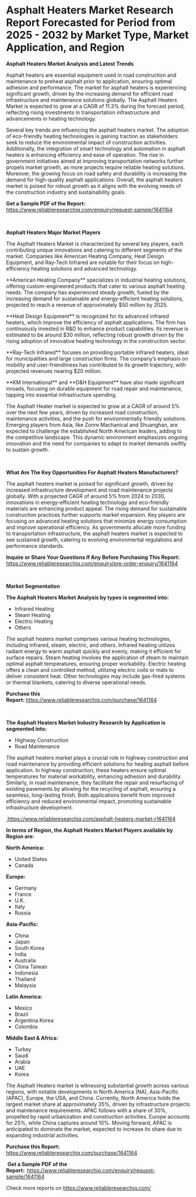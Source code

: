 <p><h1>Asphalt Heaters Market Research Report Forecasted for Period from 2025 -  2032 by Market Type, Market Application, and Region</h1></p><p><strong>Asphalt Heaters Market Analysis and Latest Trends</strong></p>
<p><p>Asphalt heaters are essential equipment used in road construction and maintenance to preheat asphalt prior to application, ensuring optimal adhesion and performance. The market for asphalt heaters is experiencing significant growth, driven by the increasing demand for efficient road infrastructure and maintenance solutions globally. The Asphalt Heaters Market is expected to grow at a CAGR of 11.3% during the forecast period, reflecting rising investments in transportation infrastructure and advancements in heating technology.</p><p>Several key trends are influencing the asphalt heaters market. The adoption of eco-friendly heating technologies is gaining traction as stakeholders seek to reduce the environmental impact of construction activities. Additionally, the integration of smart technology and automation in asphalt heaters is enhancing efficiency and ease of operation. The rise in government initiatives aimed at improving transportation networks further propels market growth, as more projects require reliable heating solutions. Moreover, the growing focus on road safety and durability is increasing the demand for high-quality asphalt applications. Overall, the asphalt heaters market is poised for robust growth as it aligns with the evolving needs of the construction industry and sustainability goals.</p></p>
<p><strong>Get a Sample PDF of the Report:&nbsp;</strong> <a href="https://www.reliableresearchiq.com/enquiry/request-sample/1641164?utm_campaign=2321&utm_medium=2&utm_source=Github&utm_content=ia&utm_term=11042025&utm_id=asphalt-heaters">https://www.reliableresearchiq.com/enquiry/request-sample/1641164</a></p>
<p>&nbsp;</p>
<p><strong>Asphalt Heaters Major Market Players</strong></p>
<p><p>The Asphalt Heaters Market is characterized by several key players, each contributing unique innovations and catering to different segments of the market. Companies like American Heating Company, Heat Design Equipment, and Ray-Tech Infrared are notable for their focus on high-efficiency heating solutions and advanced technology.</p><p>**American Heating Company** specializes in industrial heating solutions, offering custom-engineered products that cater to various asphalt heating needs. The company has experienced steady growth, fueled by the increasing demand for sustainable and energy-efficient heating solutions, projected to reach a revenue of approximately $50 million by 2025.</p><p>**Heat Design Equipment** is recognized for its advanced infrared heaters, which improve the efficiency of asphalt applications. The firm has continuously invested in R&D to enhance product capabilities. Its revenue is estimated to be around $30 million, reflecting robust growth driven by the rising adoption of innovative heating technology in the construction sector.</p><p>**Ray-Tech Infrared** focuses on providing portable infrared heaters, ideal for municipalities and large construction firms. The company’s emphasis on mobility and user-friendliness has contributed to its growth trajectory, with projected revenues nearing $20 million.</p><p>**KM International** and **D&H Equipment** have also made significant inroads, focusing on durable equipment for road repair and maintenance, tapping into essential infrastructure spending. </p><p>The Asphalt Heater market is expected to grow at a CAGR of around 5% over the next few years, driven by increased road construction, maintenance activities, and the push for environmentally friendly solutions. Emerging players from Asia, like Zonre Machanical and Shuanghan, are expected to challenge the established North American leaders, adding to the competitive landscape. This dynamic environment emphasizes ongoing innovation and the need for companies to adapt to market demands swiftly to sustain growth.</p></p>
<p>&nbsp;</p>
<p><strong>What Are The Key Opportunities For Asphalt Heaters Manufacturers?</strong></p>
<p><p>The asphalt heaters market is poised for significant growth, driven by increased infrastructure development and road maintenance projects globally. With a projected CAGR of around 5% from 2024 to 2030, innovations in energy-efficient heating technology and eco-friendly materials are enhancing product appeal. The rising demand for sustainable construction practices further supports market expansion. Key players are focusing on advanced heating solutions that minimize energy consumption and improve operational efficiency. As governments allocate more funding to transportation infrastructure, the asphalt heaters market is expected to see sustained growth, catering to evolving environmental regulations and performance standards.</p></p>
<p><strong>Inquire or Share Your Questions If Any Before Purchasing This Report:</strong> <a href="https://www.reliableresearchiq.com/enquiry/pre-order-enquiry/1641164?utm_campaign=2321&utm_medium=2&utm_source=Github&utm_content=ia&utm_term=11042025&utm_id=asphalt-heaters">https://www.reliableresearchiq.com/enquiry/pre-order-enquiry/1641164</a></p>
<p>&nbsp;</p>
<p><strong>Market Segmentation</strong></p>
<p><strong>The Asphalt Heaters Market Analysis by types is segmented into:</strong></p>
<p><ul><li>Infrared Heating</li><li>Steam Heating</li><li>Electric Heating</li><li>Others</li></ul></p>
<p><p>The asphalt heaters market comprises various heating technologies, including infrared, steam, electric, and others. Infrared heating utilizes radiant energy to warm asphalt quickly and evenly, making it efficient for surface repairs. Steam heating involves the application of steam to maintain optimal asphalt temperatures, ensuring proper workability. Electric heating offers a clean and controlled method, utilizing electric coils or mats to deliver consistent heat. Other technologies may include gas-fired systems or thermal blankets, catering to diverse operational needs.</p></p>
<p><strong>Purchase this Report:&nbsp;</strong><a href="https://www.reliableresearchiq.com/purchase/1641164?utm_campaign=2321&utm_medium=2&utm_source=Github&utm_content=ia&utm_term=11042025&utm_id=asphalt-heaters">https://www.reliableresearchiq.com/purchase/1641164</a></p>
<p>&nbsp;</p>
<p><strong>The Asphalt Heaters Market Industry Research by Application is segmented into:</strong></p>
<p><ul><li>Highway Construction</li><li>Road Maintenance</li></ul></p>
<p><p>The asphalt heaters market plays a crucial role in highway construction and road maintenance by providing efficient solutions for heating asphalt before application. In highway construction, these heaters ensure optimal temperatures for material workability, enhancing adhesion and durability. Similarly, in road maintenance, they facilitate the repair and resurfacing of existing pavements by allowing for the recycling of asphalt, ensuring a seamless, long-lasting finish. Both applications benefit from improved efficiency and reduced environmental impact, promoting sustainable infrastructure development.</p></p>
<p><a href="https://www.reliableresearchiq.com/asphalt-heaters-market-r1641164?utm_campaign=2321&utm_medium=2&utm_source=Github&utm_content=ia&utm_term=11042025&utm_id=asphalt-heaters">&nbsp;https://www.reliableresearchiq.com/asphalt-heaters-market-r1641164</a></p>
<p><strong>In terms of Region, the Asphalt Heaters Market Players available by Region are:</strong></p>
<p>
    <p> <strong> North America: </strong>
        <ul>
            <li>United States</li>
            <li>Canada</li>
        </ul>
        </p> 
    <p> <strong> Europe: </strong>
        <ul>
            <li>Germany</li>
            <li>France</li>
            <li>U.K.</li>
            <li>Italy</li>
            <li>Russia</li>
        </ul>
        </p> 
    <p> <strong> Asia-Pacific: </strong>
        <ul>
            <li>China</li>
            <li>Japan</li>
            <li>South Korea</li>
            <li>India</li>
            <li>Australia</li>
            <li>China Taiwan</li>
            <li>Indonesia</li>
            <li>Thailand</li>
            <li>Malaysia</li>
        </ul>
        </p> 
    <p> <strong> Latin America: </strong>
        <ul>
            <li>Mexico</li>
            <li>Brazil</li>
            <li>Argentina Korea</li>
            <li>Colombia</li>
        </ul>
        </p> 
    <p> <strong> Middle East & Africa: </strong>
        <ul>
            <li>Turkey</li>
            <li>Saudi</li>
            <li>Arabia</li>
            <li>UAE</li>
            <li>Korea</li>
        </ul>
    </p>
    </p>
<p><p>The Asphalt Heaters market is witnessing substantial growth across various regions, with notable developments in North America (NA), Asia-Pacific (APAC), Europe, the USA, and China. Currently, North America holds the largest market share at approximately 35%, driven by infrastructure projects and maintenance requirements. APAC follows with a share of 30%, propelled by rapid urbanization and construction activities. Europe accounts for 25%, while China captures around 10%. Moving forward, APAC is anticipated to dominate the market, expected to increase its share due to expanding industrial activities.</p></p>
<p><strong>Purchase this Report: </strong><a href="https://www.reliableresearchiq.com/purchase/1641164?utm_campaign=2321&utm_medium=2&utm_source=Github&utm_content=ia&utm_term=11042025&utm_id=asphalt-heaters">https://www.reliableresearchiq.com/purchase/1641164</a></p>
<p>&nbsp;<strong>Get a Sample PDF of the Report:&nbsp;&nbsp;</strong><a href="https://www.reliableresearchiq.com/enquiry/request-sample/1641164?utm_campaign=2321&utm_medium=2&utm_source=Github&utm_content=ia&utm_term=11042025&utm_id=asphalt-heaters">https://www.reliableresearchiq.com/enquiry/request-sample/1641164</a></p>
<p><strong></strong></p>
<p>Check more reports on <a href="https://www.reliableresearchiq.com/?utm_campaign=2321&utm_medium=2&utm_source=Github&utm_content=ia&utm_term=11042025&utm_id=asphalt-heaters">https://www.reliableresearchiq.com/</a></p>